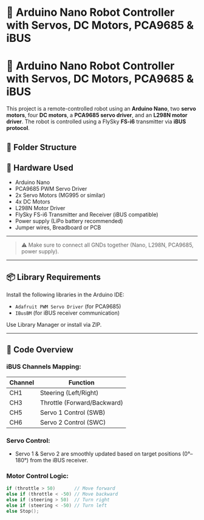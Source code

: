 # 🤖 Arduino Nano Robot Controller with Servos, DC Motors, PCA9685 & iBUS

# 🤖 Arduino Nano Robot Controller with Servos, DC Motors, PCA9685 & iBUS

This project is a remote-controlled robot using an **Arduino Nano**, two **servo motors**, four **DC motors**, a **PCA9685 servo driver**, and an **L298N motor driver**. The robot is controlled using a FlySky **FS-i6** transmitter via **iBUS protocol**.

## 📁 Folder Structure



## 🔧 Hardware Used

- Arduino Nano
- PCA9685 PWM Servo Driver
- 2x Servo Motors (MG995 or similar)
- 4x DC Motors
- L298N Motor Driver
- FlySky FS-i6 Transmitter and Receiver (iBUS compatible)
- Power supply (LiPo battery recommended)
- Jumper wires, Breadboard or PCB

---


> ⚠️ Make sure to connect all GNDs together (Nano, L298N, PCA9685, power supply).

---

## 📦 Library Requirements

Install the following libraries in the Arduino IDE:
- `Adafruit PWM Servo Driver` (for PCA9685)
- `IBusBM` (for iBUS receiver communication)

Use Library Manager or install via ZIP.

---

## 🧠 Code Overview

### iBUS Channels Mapping:
| Channel | Function       |
|---------|----------------|
| CH1     | Steering (Left/Right) |
| CH3     | Throttle (Forward/Backward) |
| CH5     | Servo 1 Control (SWB) |
| CH6     | Servo 2 Control (SWC) |

### Servo Control:
- Servo 1 & Servo 2 are smoothly updated based on target positions (0°–180°) from the iBUS receiver.

### Motor Control Logic:
```cpp
if (throttle > 50)       // Move forward
else if (throttle < -50) // Move backward
else if (steering > 50)  // Turn right
else if (steering < -50) // Turn left
else Stop();
